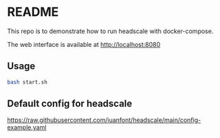 # README

This repo is to demonstrate how to run headscale with docker-compose.

The web interface is available at [http://localhost:8080](http://localhost:8080)

## Usage

```bash
bash start.sh
```

## Default config for headscale

https://raw.githubusercontent.com/juanfont/headscale/main/config-example.yaml